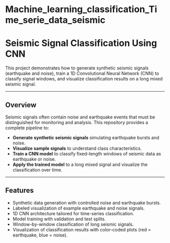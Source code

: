 # Machine_learning_classification_Time_serie_data_seismic

# Seismic Signal Classification Using CNN

This project demonstrates how to generate synthetic seismic signals (earthquake and noise), train a 1D Convolutional Neural Network (CNN) to classify signal windows, and visualize classification results on a long mixed seismic signal.

---

## **Overview**

Seismic signals often contain noise and earthquake events that must be distinguished for monitoring and analysis. This repository provides a complete pipeline to:

- **Generate synthetic seismic signals** simulating earthquake bursts and noise.
- **Visualize sample signals** to understand class characteristics.
- **Train a CNN model** to classify fixed-length windows of seismic data as earthquake or noise.
- **Apply the trained model** to a long mixed signal and visualize the classification over time.

---

## **Features**

- Synthetic data generation with controlled noise and earthquake bursts.
- Labeled visualization of example earthquake and noise signals.
- 1D CNN architecture tailored for time-series classification.
- Model training with validation and test splits.
- Window-by-window classification of long seismic signals.
- Visualization of classification results with color-coded plots (red = earthquake, blue = noise).


